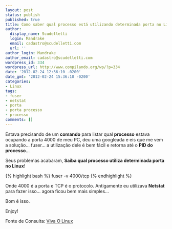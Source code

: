 ```yaml
---
layout: post
status: publish
published: true
title: Como saber qual processo está utilizando determinada porta no Linux
author:
  display_name: Scudelletti
  login: Mandrake
  email: cadastro@scudelletti.com
  url: ''
author_login: Mandrake
author_email: cadastro@scudelletti.com
wordpress_id: 334
wordpress_url: http://www.compilando.org/wp/?p=334
date: '2012-02-24 12:36:10 -0200'
date_gmt: '2012-02-24 15:36:10 -0200'
categories:
- Linux
tags:
- fuser
- netstat
- porta
- porta processo
- processo
comments: []
---
```

Estava precisando de um **comando** para listar qual **processo** estava ocupando a porta 4000 de meu PC, deu uma googleada e eis que me vem a solução... fuser... a utilização dele é bem fácil e retorna até o **PID do processo**...

Seus problemas acabaram, **Saiba qual processo utiliza determinada porta no Linux**!

{% highlight bash %}
fuser -v 4000/tcp
{% endhighlight %}

Onde 4000 é a porta e TCP é o protocolo.
Antigamente eu utilizava **Netstat** para fazer isso... agora ficou bem mais simples...

Bom é isso.

Enjoy!

Fonte de Consulta: <a rel="nofollow" href="http://www.vivaolinux.com.br/dica/fuser-Descobrindo-o-processo-que-uma-determinada-porta-esta-utilizando">Viva O Linux</a>
